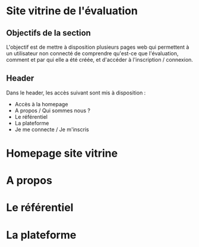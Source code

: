 # Site vitrine de l'évaluation

## Objectifs de la section

L'objectif est de mettre à disposition plusieurs pages web qui permettent à un utilisateur non connecté de comprendre qu'est-ce que l'évaluation, comment et par qui elle a été créée, et d'accéder à l'inscription / connexion.

## Header

Dans le header, les accès suivant sont mis à disposition :

- Accès à la homepage
- A propos / Qui sommes nous ?
- Le référentiel
- La plateforme
- Je me connecte / Je m'inscris

# Homepage site vitrine

# A propos

# Le référentiel

# La plateforme
